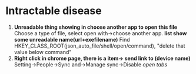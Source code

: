 # Intractable disease
1. **Unreadable thing showing in choose another app to open this file**
  Choose a type of file, select open with->choose another app. **list show some unreadable name(url+exefilename)**
  Find HKEY_CLASS_ROOT(json_auto_file/shell/open/command), "delete that value below command"
2. **Right click in chrome page, there is a item-> send link to (device name)**
   Setting->People->Sync and->Manage sync->Disable *open tabs*
